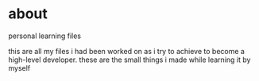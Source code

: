 # about
personal learning files 

this are all my files i had been worked on as i try to achieve to become a high-level developer. these are the small things i made while learning it by myself
